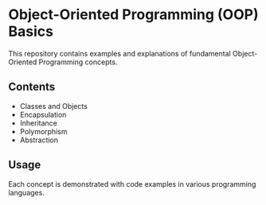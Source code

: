 # Object-Oriented Programming (OOP) Basics

This repository contains examples and explanations of fundamental Object-Oriented Programming concepts.

## Contents

- Classes and Objects
- Encapsulation
- Inheritance
- Polymorphism
- Abstraction

## Usage

Each concept is demonstrated with code examples in various programming languages.

